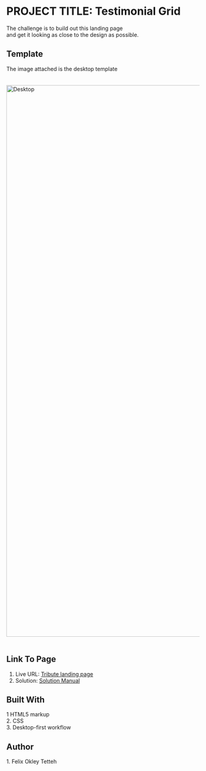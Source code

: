 
 
<h1>PROJECT TITLE: Testimonial Grid </h1> 


The challenge is to build out this landing page<br> 
and get it looking as close to the design as possible.
<br>


<h2>Template</h2>
<figcaption>The image attached is the desktop template </figcaption><br>
<br>
<img width="1440" alt="Desktop " src="">
<br>
<br>

<h2> Link To Page </h2>


  1. Live URL: <a href="https://ftokley.github.io/testimonialgrid/" target="_blank">Tribute landing page</a><br>
  2. Solution: <a href="https://github.com/FTOkley/testimonialgrid" target="_blank">Solution Manual</a>
  
 <h2> Built With </h2>
 1 HTML5 markup<br>
 2. CSS <br>
 3. Desktop-first workflow

<h2> Author</h2>
1. Felix Okley Tetteh